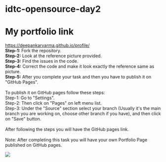 # idtc-opensource-day2
# My portfolio link
https://deepankarvarma.github.io/profile/ <br>
**Step-1:** Fork the repository.<br/>
**Step-2:** Look at the reference picture provided.<br/>
**Step-3:** Find the issues in the code.<br/>
**Step-4:** Correct the code and make it look exactly the reference same as picture.<br/>
**Step-5:** After you complete your task and then you have to publish it on "GitHub Pages".<br/>
<br/>
To publish it on GitHub pages follow these steps:<br/>
Step-1: Go to "Settings".<br/>
Step-2: Then click on "Pages" on left menu list.</br>
Step-3: Under the "Source" section select your branch (Usually it's the main branch you are working on, choose other branch if you have), and then click on "Save" button.<br/>
<br/>
After following the steps you will have the GitHub pages link.
<br/>
<br/>
Note: After completing this task you will have your own Portfolio Page published on GitHub pages.

![](https://storage.googleapis.com/incind/idtc-day2-task-minspNieBZ.png)
